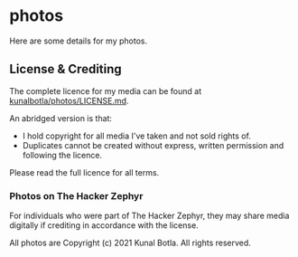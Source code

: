 # photos

Here are some details for my photos.

## License & Crediting
The complete licence for my media can be found at [kunalbotla/photos/LICENSE.md](https://github.com/kunalbotla/photos/blob/main/LICENSE.md).

An abridged version is that:
* I hold copyright for all media I've taken and not sold rights of.
* Duplicates cannot be created without express, written permission and following the licence.

Please read the full licence for all terms.

### Photos on The Hacker Zephyr
For individuals who were part of The Hacker Zephyr, they may share media digitally if crediting in accordance with the license. 

All photos are Copyright (c) 2021 Kunal Botla. All rights reserved.
